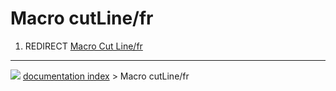 # Macro cutLine/fr
1.  REDIRECT [Macro Cut Line/fr](Macro_Cut_Line/fr.md)



---
![](images/Right_arrow.png) [documentation index](../README.md) > Macro cutLine/fr
